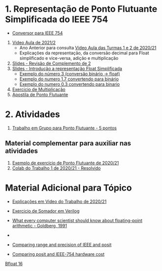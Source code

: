 # 1. Representação de Ponto Flutuante Simplificada do IEEE 754

* [Conversor para IEEE 754](https://www.h-schmidt.net/FloatConverter/IEEE754.html)

1. [Video Aula de 2021/2](https://www.youtube.com/playlist?list=PLcvOyD_LMr6kl8KV71SCe3DO0sE6O_Jhf) 
    * Ano Anterior para consulta [Video Aula das Turmas 1 e 2 de 2020/21](https://www.youtube.com/playlist?list=PLcvOyD_LMr6kPtUVoUJZtbH3l31TfDhSC)
    * Explicações da representação, da conversão decimal para Float simplificado e vice-versa, adição e multiplicação
2. [Slides - Revisão de Complemento de 2](https://github.com/arduinoufv/inf250/blob/master/download/codificacao_1.pdf)
3. [Slides - Introdução a representação Float Simplificada](https://github.com/arduinoufv/inf250/blob/master/download/float.pdf)
    * [Exemplo do número 3 (conversão binário -> float)](https://excalidraw.com/#json=ThDTJc-WLtJGrfPTOPnJr,kZmX1bOD0YpJdIB0xaaRdQ) 
    * [Exemplo do numero 1.7 convertendo para binário](https://excalidraw.com/#json=_BswoSwdBUj0DHYSujUtH,eO7PGC3_ZArxkw06SktwOA)
    * [Exemplo do numero 0.3 convertendo para binario](https://excalidraw.com/#json=Et7uflMZQFQHkAs_tTtUD,d6P-UPS5D9B0SGH_2xnK7g)
4. [Exercicio de Multiplicação](https://github.com/arduinoufv/inf250/blob/master/download/floatMultiplicacao.pdf)
5. [Apostila de Ponto Flutuante](https://github.com/arduinoufv/inf250/blob/master/download/apostila_float.pdf)

# 2. Atividades 

1. [Trabalho em Grupo para Ponto Flutuante - 5 pontos](https://colab.research.google.com/drive/172aTlmtaLBe4Y7sgBvNoI59TijyvE4Fu?usp=sharing)
## Material complementar para auxiliar nas atividades
1. [Exemplo de exercício de Ponto Flutuante de 2020/21](https://github.com/arduinoufv/inf250/blob/master/download/Exercicio_float_cod_soma_mul.pdf)
2. [Colab do Trabalho 1 de 2020/21 - Resolvido](https://colab.research.google.com/drive/1GuH6WhV3wfaFKsior-RqeZZ9OYvwIfdD?usp=sharing)

# Material Adicional para Tópico

* [Explicações em Video do Trabalho de 2020/21](https://www.youtube.com/playlist?list=PLcvOyD_LMr6kfu7FT7CTqWA1COZ5T3uQM)

* [Exercicio de Somador em Verilog](https://github.com/arduinoufv/inf250/blob/master/download/exerc_float_verilog.pdf)

* [What every computer scientist should know about floating-point arithmetic - Goldberg, 1991](https://dl.acm.org/doi/pdf/10.1145*/103162.103163?casa_token=97pNufyupxQAAAAA:jcl0gVshQLydjwzQuIkavga_WRYk7HIMSe8k-lmKnCIQggW-5oYaiAm-pYQL3GX-zJ1UBHXEvWgm)

* [](https://www.posithub.org/docs/Posits4.pdf)
* [Comparing range and precision of IEEE and posit](https://www.johndcook.com/blog/2018/04/14/ieee-vs-posit/)

* [Comparing posit and IEEE-754 hardware cost](https://hal.archives-ouvertes.fr/hal-03195756/file/2021_Posit_IEEE754_Hardware_Cost.pdf)

[Bfloat 16 ](https://www.johndcook.com/blog/2018/11/15/bfloat16/)
